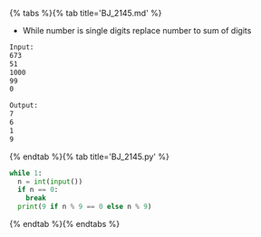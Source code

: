 {% tabs %}{% tab title='BJ_2145.md' %}

* While number is single digits replace number to sum of digits

```txt
Input:
673
51
1000
99
0

Output:
7
6
1
9
```

{% endtab %}{% tab title='BJ_2145.py' %}

```py
while 1:
  n = int(input())
  if n == 0:
    break
  print(9 if n % 9 == 0 else n % 9)
```

{% endtab %}{% endtabs %}
